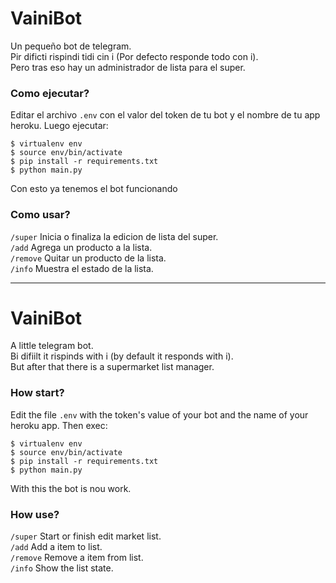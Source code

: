 # VainiBot

Un pequeño bot de telegram.  
Pir dificti rispindi tidi cin i (Por defecto responde todo con i).  
Pero tras eso hay un administrador de lista para el super.


### Como ejecutar?


Editar el archivo `.env` con el valor del token de tu bot y el nombre de tu app heroku. Luego ejecutar:

~~~
$ virtualenv env
$ source env/bin/activate
$ pip install -r requirements.txt
$ python main.py
~~~

Con esto ya tenemos el bot funcionando


### Como usar?


`/super`  Inicia o finaliza la edicion de lista del super.  
`/add`    Agrega un producto a la lista.  
`/remove` Quitar un producto de la lista.  
`/info`   Muestra el estado de la lista.  


---

# VainiBot


A little telegram bot.  
Bi difiilt it rispinds with i (by default it responds with i).  
But after that there is a supermarket list manager.  


### How start?


Edit the file `.env` with the token's value of your bot and the name of your heroku app. Then exec:

~~~
$ virtualenv env
$ source env/bin/activate
$ pip install -r requirements.txt
$ python main.py
~~~

With this the bot is nou work.


### How use?

`/super`  Start or finish edit market list.  
`/add`    Add a item to list.  
`/remove` Remove a item from list.  
`/info`   Show the list state.  
